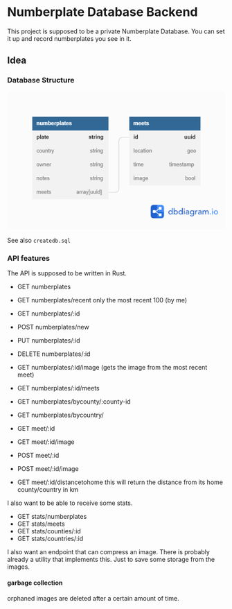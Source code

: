 # Numberplate Database Backend

This project is supposed to be a private Numberplate Database. You can set it up and record numberplates you see in it.

## Idea

### Database Structure

![dbschema](/.readme/dbschema.png)

See also `createdb.sql`

### API features

The API is supposed to be written in Rust.

- GET numberplates
- GET numberplates/recent only the most recent 100 (by me)
- GET numberplates/:id
- POST numberplates/new
- PUT numberplates/:id
- DELETE numberplates/:id
- GET numberplates/:id/image (gets the image from the most recent meet)
- GET numberplates/:id/meets
- GET numberplates/bycounty/:county-id
- GET numberplates/bycountry/

- GET meet/:id
- GET meet/:id/image
- POST meet/:id
- POST meet/:id/image
- GET meet/:id/distancetohome this will return the distance from its home county/country in km

I also want to be able to receive some stats.

- GET stats/numberplates
- GET stats/meets
- GET stats/counties/:id
- GET stats/countries/:id

I also want an endpoint that can compress an image. There is probably already a utility that implements this. Just to save some storage from the images.

#### garbage collection

orphaned images are deleted after a certain amount of time.
